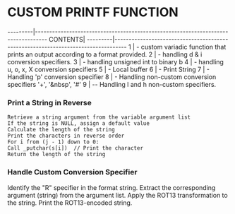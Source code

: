 
# CUSTOM PRINTF FUNCTION
  ---------|----------------------------------------------------------------------------------
   CONTENTS|
  ---------|----------------------------------------------------------------------------------
  1        |  - custom variadic function that prints an output according to a format provided.
  2        |  - handling d & i conversion specifiers.
  3        |  - handling unsigned int to binary b
  4        |  - handling u, o, x, X conversion specifiers
  5        |  - Local buffer
  6        |  - Print String
  7        |  - Handling 'p' conversion specifier
  8        |  - Handling non-custom conversion specifiers '+', '&nbsp', '#'
  9        |  -- Handling l and h non-custom specifiers.

### Print a String in Reverse
    Retrieve a string argument from the variable argument list 
    If the string is NULL, assign a default value
    Calculate the length of the string
    Print the characters in reverse order
    For i from (j - 1) down to 0:
    Call _putchar(s[i])  // Print the character
    Return the length of the string
    
### Handle Custom Conversion Specifier 
Identify the "R" specifier in the format string.
Extract the corresponding argument (string) from the argument list.
Apply the ROT13 transformation to the string.
Print the ROT13-encoded string.
